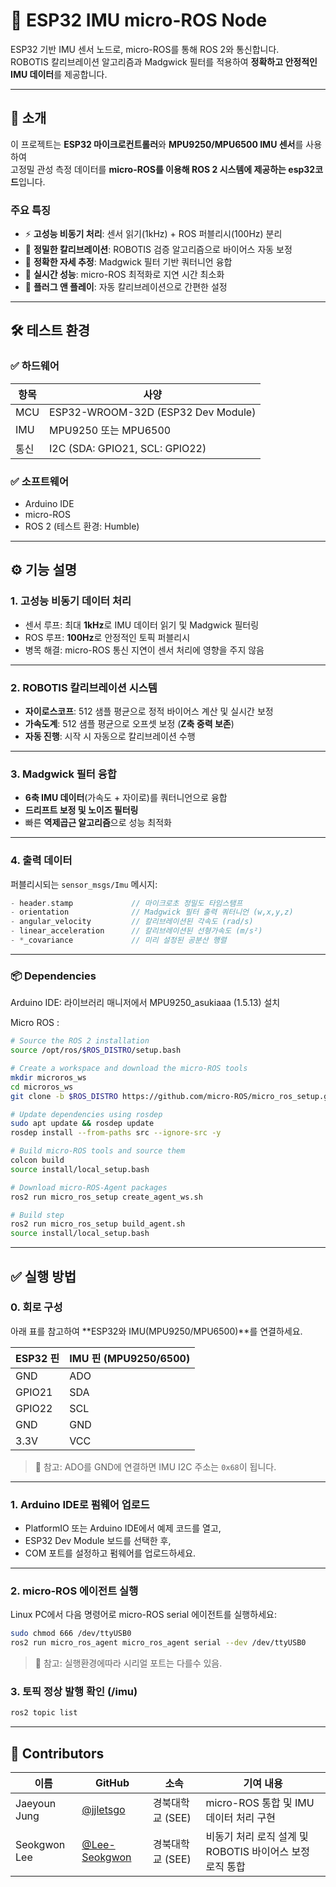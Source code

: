 # 🚀 ESP32 IMU micro-ROS Node

ESP32 기반 IMU 센서 노드로, micro-ROS를 통해 ROS 2와 통신합니다.  
ROBOTIS 칼리브레이션 알고리즘과 Madgwick 필터를 적용하여 **정확하고 안정적인 IMU 데이터**를 제공합니다.

---

## 🌟 소개

이 프로젝트는 **ESP32 마이크로컨트롤러**와 **MPU9250/MPU6500 IMU 센서**를 사용하여  
고정밀 관성 측정 데이터를 **micro-ROS를 이용해 ROS 2 시스템에 제공하는 esp32코드**입니다.

### 주요 특징

- ⚡ **고성능 비동기 처리**: 센서 읽기(1kHz) + ROS 퍼블리시(100Hz) 분리
- 🎯 **정밀한 칼리브레이션**: ROBOTIS 검증 알고리즘으로 바이어스 자동 보정
- 🧭 **정확한 자세 추정**: Madgwick 필터 기반 쿼터니언 융합
- 🚀 **실시간 성능**: micro-ROS 최적화로 지연 시간 최소화
- 🔧 **플러그 앤 플레이**: 자동 칼리브레이션으로 간편한 설정

---

## 🛠️ 테스트 환경

### ✅ 하드웨어

| 항목 | 사양 |
|------|------|
| MCU | ESP32-WROOM-32D (ESP32 Dev Module) |
| IMU | MPU9250 또는 MPU6500 |
| 통신 | I2C (SDA: GPIO21, SCL: GPIO22) |


### ✅ 소프트웨어

- Arduino IDE
- micro-ROS
- ROS 2 (테스트 환경: Humble)

---

## ⚙️ 기능 설명

### 1. 고성능 비동기 데이터 처리

- 센서 루프: 최대 **1kHz**로 IMU 데이터 읽기 및 Madgwick 필터링
- ROS 루프: **100Hz**로 안정적인 토픽 퍼블리시
- 병목 해결: micro-ROS 통신 지연이 센서 처리에 영향을 주지 않음

---

### 2. ROBOTIS 칼리브레이션 시스템

- **자이로스코프**: 512 샘플 평균으로 정적 바이어스 계산 및 실시간 보정
- **가속도계**: 512 샘플 평균으로 오프셋 보정 (**Z축 중력 보존**)
- **자동 진행**: 시작 시 자동으로 칼리브레이션 수행

---

### 3. Madgwick 필터 융합

- **6축 IMU 데이터**(가속도 + 자이로)를 쿼터니언으로 융합
- **드리프트 보정 및 노이즈 필터링**
- 빠른 **역제곱근 알고리즘**으로 성능 최적화

---

### 4. 출력 데이터

퍼블리시되는 `sensor_msgs/Imu` 메시지:

```cpp
- header.stamp             // 마이크로초 정밀도 타임스탬프
- orientation              // Madgwick 필터 출력 쿼터니언 (w,x,y,z)
- angular_velocity         // 칼리브레이션된 각속도 (rad/s)
- linear_acceleration      // 칼리브레이션된 선형가속도 (m/s²)
- *_covariance             // 미리 설정된 공분산 행렬
```

---

### 📦 Dependencies

Arduino IDE: 라이브러리 매니저에서 MPU9250_asukiaaa (1.5.13) 설치

Micro ROS : 
``` bash
# Source the ROS 2 installation
source /opt/ros/$ROS_DISTRO/setup.bash

# Create a workspace and download the micro-ROS tools
mkdir microros_ws
cd microros_ws
git clone -b $ROS_DISTRO https://github.com/micro-ROS/micro_ros_setup.git src/micro_ros_setup

# Update dependencies using rosdep
sudo apt update && rosdep update
rosdep install --from-paths src --ignore-src -y

# Build micro-ROS tools and source them
colcon build
source install/local_setup.bash

# Download micro-ROS-Agent packages
ros2 run micro_ros_setup create_agent_ws.sh

# Build step
ros2 run micro_ros_setup build_agent.sh
source install/local_setup.bash
```
---

## ✅ 실행 방법

### 0. 회로 구성

아래 표를 참고하여 **ESP32와 IMU(MPU9250/MPU6500)**를 연결하세요.

| ESP32 핀 | IMU 핀 (MPU9250/6500) |
|----------|------------------------|
| GND      | ADO                    |
| GPIO21   | SDA                    |
| GPIO22   | SCL                    |
| GND      | GND                    |
| 3.3V     | VCC                    |

> 🔧 참고: ADO를 GND에 연결하면 IMU I2C 주소는 `0x68`이 됩니다.

---

### 1. Arduino IDE로 펌웨어 업로드

- PlatformIO 또는 Arduino IDE에서 예제 코드를 열고,
- ESP32 Dev Module 보드를 선택한 후,
- COM 포트를 설정하고 펌웨어를 업로드하세요.

---

### 2. micro-ROS 에이전트 실행

Linux PC에서 다음 명령어로 micro-ROS serial 에이전트를 실행하세요:

```bash
sudo chmod 666 /dev/ttyUSB0
ros2 run micro_ros_agent micro_ros_agent serial --dev /dev/ttyUSB0
```
> 🔧 참고: 실행환경에따라 시리얼 포트는 다를수 있음.

### 3. 토픽 정상 발행 확인 (/imu)

```bash
ros2 topic list
```

---

## 👥 Contributors

| 이름           | GitHub                                  | 소속              | 기여 내용                                                |
|----------------|------------------------------------------|-------------------|-----------------------------------------------------------|
| Jaeyoun Jung   | [@jjletsgo](https://github.com/jjletsgo)             | 경북대학교 (SEE)   | micro-ROS 통합 및 IMU 데이터 처리 구현                    |
| Seokgwon Lee   | [@Lee-Seokgwon](https://github.com/Lee-Seokgwon)     | 경북대학교 (SEE)   | 비동기 처리 로직 설계 및 ROBOTIS 바이어스 보정 로직 통합 |

